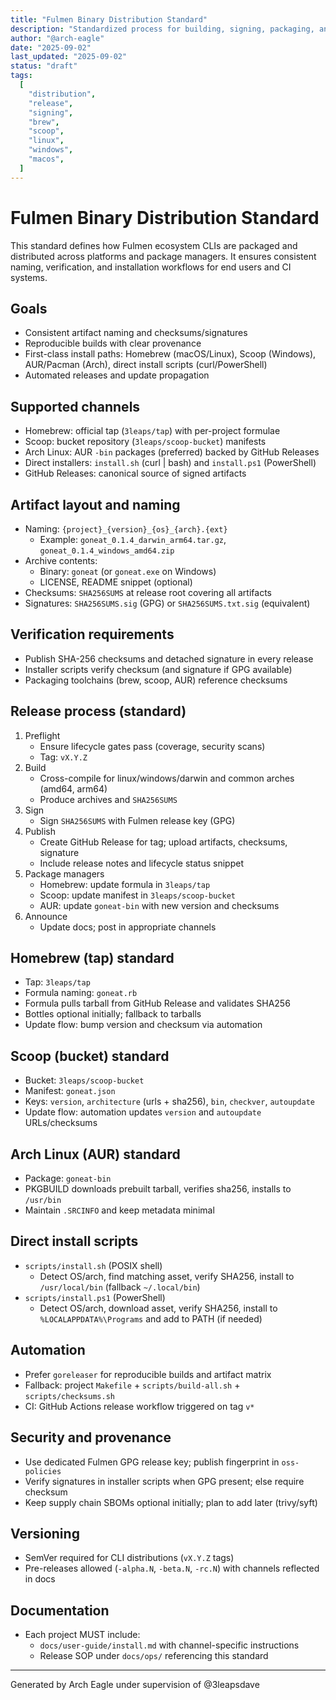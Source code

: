 ```yaml
---
title: "Fulmen Binary Distribution Standard"
description: "Standardized process for building, signing, packaging, and distributing Fulmen ecosystem CLI binaries"
author: "@arch-eagle"
date: "2025-09-02"
last_updated: "2025-09-02"
status: "draft"
tags:
  [
    "distribution",
    "release",
    "signing",
    "brew",
    "scoop",
    "linux",
    "windows",
    "macos",
  ]
---
```


# Fulmen Binary Distribution Standard

This standard defines how Fulmen ecosystem CLIs are packaged and distributed across platforms and package managers. It ensures consistent naming, verification, and installation workflows for end users and CI systems.

## Goals

- Consistent artifact naming and checksums/signatures
- Reproducible builds with clear provenance
- First-class install paths: Homebrew (macOS/Linux), Scoop (Windows), AUR/Pacman (Arch), direct install scripts (curl/PowerShell)
- Automated releases and update propagation

## Supported channels

- Homebrew: official tap (`3leaps/tap`) with per-project formulae
- Scoop: bucket repository (`3leaps/scoop-bucket`) manifests
- Arch Linux: AUR `-bin` packages (preferred) backed by GitHub Releases
- Direct installers: `install.sh` (curl | bash) and `install.ps1` (PowerShell)
- GitHub Releases: canonical source of signed artifacts

## Artifact layout and naming

- Naming: `{project}_{version}_{os}_{arch}.{ext}`
  - Example: `goneat_0.1.4_darwin_arm64.tar.gz`, `goneat_0.1.4_windows_amd64.zip`
- Archive contents:
  - Binary: `goneat` (or `goneat.exe` on Windows)
  - LICENSE, README snippet (optional)
- Checksums: `SHA256SUMS` at release root covering all artifacts
- Signatures: `SHA256SUMS.sig` (GPG) or `SHA256SUMS.txt.sig` (equivalent)

## Verification requirements

- Publish SHA-256 checksums and detached signature in every release
- Installer scripts verify checksum (and signature if GPG available)
- Packaging toolchains (brew, scoop, AUR) reference checksums

## Release process (standard)

1. Preflight
   - Ensure lifecycle gates pass (coverage, security scans)
   - Tag: `vX.Y.Z`
2. Build
   - Cross-compile for linux/windows/darwin and common arches (amd64, arm64)
   - Produce archives and `SHA256SUMS`
3. Sign
   - Sign `SHA256SUMS` with Fulmen release key (GPG)
4. Publish
   - Create GitHub Release for tag; upload artifacts, checksums, signature
   - Include release notes and lifecycle status snippet
5. Package managers
   - Homebrew: update formula in `3leaps/tap`
   - Scoop: update manifest in `3leaps/scoop-bucket`
   - AUR: update `goneat-bin` with new version and checksums
6. Announce
   - Update docs; post in appropriate channels

## Homebrew (tap) standard

- Tap: `3leaps/tap`
- Formula naming: `goneat.rb`
- Formula pulls tarball from GitHub Release and validates SHA256
- Bottles optional initially; fallback to tarballs
- Update flow: bump version and checksum via automation

## Scoop (bucket) standard

- Bucket: `3leaps/scoop-bucket`
- Manifest: `goneat.json`
- Keys: `version`, `architecture` (urls + sha256), `bin`, `checkver`, `autoupdate`
- Update flow: automation updates `version` and `autoupdate` URLs/checksums

## Arch Linux (AUR) standard

- Package: `goneat-bin`
- PKGBUILD downloads prebuilt tarball, verifies sha256, installs to `/usr/bin`
- Maintain `.SRCINFO` and keep metadata minimal

## Direct install scripts

- `scripts/install.sh` (POSIX shell)
  - Detect OS/arch, find matching asset, verify SHA256, install to `/usr/local/bin` (fallback `~/.local/bin`)
- `scripts/install.ps1` (PowerShell)
  - Detect OS/arch, download asset, verify SHA256, install to `%LOCALAPPDATA%\Programs` and add to PATH (if needed)

## Automation

- Prefer `goreleaser` for reproducible builds and artifact matrix
- Fallback: project `Makefile` + `scripts/build-all.sh` + `scripts/checksums.sh`
- CI: GitHub Actions release workflow triggered on tag `v*`

## Security and provenance

- Use dedicated Fulmen GPG release key; publish fingerprint in `oss-policies`
- Verify signatures in installer scripts when GPG present; else require checksum
- Keep supply chain SBOMs optional initially; plan to add later (trivy/syft)

## Versioning

- SemVer required for CLI distributions (`vX.Y.Z` tags)
- Pre-releases allowed (`-alpha.N`, `-beta.N`, `-rc.N`) with channels reflected in docs

## Documentation

- Each project MUST include:
  - `docs/user-guide/install.md` with channel-specific instructions
  - Release SOP under `docs/ops/` referencing this standard

---

Generated by Arch Eagle under supervision of @3leapsdave
